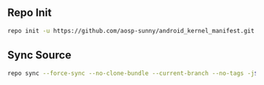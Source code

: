 ## Repo Init ##
```bash
repo init -u https://github.com/aosp-sunny/android_kernel_manifest.git -b master
```
## Sync Source ##
```bash
repo sync --force-sync --no-clone-bundle --current-branch --no-tags -j$(nproc --all)
```
